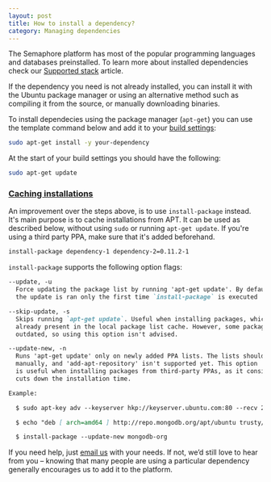 ```yaml
---
layout: post
title: How to install a dependency?
category: Managing dependencies
---
```


The Semaphore platform has most of the popular programming languages and databases preinstalled. To learn more about installed dependencies check our [Supported stack](/docs/supported-stack.html) article.

If the dependency you need is not already installed, you can install it with the Ubuntu package manager or using an alternative method such as compiling it from the source, or manually downloading binaries.

To install dependecies using the package manager (`apt-get`) you can use the template command below and add it to your [build settings](/docs/customizing-build-commands.html):

```bash
sudo apt-get install -y your-dependency
```

At the start of your build settings you should have the following:

```bash
sudo apt-get update
```

### <a name="caching-installations" href="#caching-installations">Caching installations</a>

An improvement over the steps above, is to use `install-package` instead. It's
main purpose is to cache installations from APT. It can be used as described below, without
using `sudo` or running `apt-get update`. If you're using a third party PPA,
make sure that it's added beforehand.

```bash
install-package dependency-1 dependency-2=0.11.2-1
```

`install-package` supports the following option flags:

```md
--update, -u
  Force updating the package list by running 'apt-get update'. By default
  the update is ran only the first time `install-package` is executed

--skip-update, -s
  Skips running `apt-get update`. Useful when installing packages, which are
  already present in the local package list cache. However, some packages can get
  outdated, so using this option isn't advised.

--update-new, -n
  Runs 'apt-get update' only on newly added PPA lists. The lists should be added
  manually, and 'add-apt-repository' isn't supported yet. This option
  is useful when installing packages from third-party PPAs, as it considerably
  cuts down the installation time.

Example:

  $ sudo apt-key adv --keyserver hkp://keyserver.ubuntu.com:80 --recv 2930ADAE8CAF5059EE73BB4B58712A2291FA4AD5

  $ echo "deb [ arch=amd64 ] http://repo.mongodb.org/apt/ubuntu trusty/mongodb-org/testing multiverse" | sudo tee /etc/apt/sources.list.d/mongodb-org-3.6.list

  $ install-package --update-new mongodb-org

```

If you need help, just [email us](mailto:semaphore@renderedtext.com) with your needs. If not, we’d still love to hear from you – knowing that many people are using a particular dependency generally encourages us to add it to the platform.
